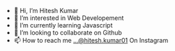 - 👋 Hi, I’m Hitesh Kumar
- 👀 I’m interested in Web Developement
- 🌱 I’m currently learning Javascript
- 💞️ I’m looking to collaborate on Github
- 📫 How to reach me ...@hitesh.kumar01 On Instagram

<!---
hiteshkumar09/hiteshkumar09 is a ✨ special ✨ repository because its `README.md` (this file) appears on your GitHub profile.
You can click the Preview link to take a look at your changes.
--->
